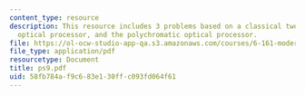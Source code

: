 ```yaml
---
content_type: resource
description: This resource includes 3 problems based on a classical two-lens coherent
  optical processor, and the polychromatic optical processor.
file: https://ol-ocw-studio-app-qa.s3.amazonaws.com/courses/6-161-modern-optics-project-laboratory-fall-2005/58fb784af9c683e130ffc093fd064f61_ps9.pdf
file_type: application/pdf
resourcetype: Document
title: ps9.pdf
uid: 58fb784a-f9c6-83e1-30ff-c093fd064f61
---
```

